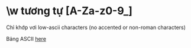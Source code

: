 # \w tương tự [A-Za-z0-9_]

Chỉ khớp vơi low-ascii characters 
(no accented or non-roman characters)

Bảng ASCII [here](https://theasciicode.com.ar/)